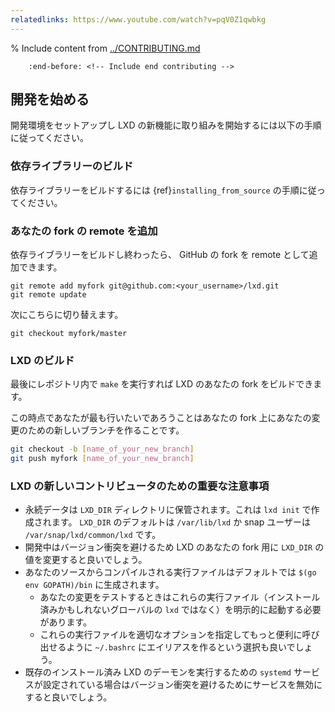 ```yaml
---
relatedlinks: https://www.youtube.com/watch?v=pqV0Z1qwbkg
---
```


% Include content from [../CONTRIBUTING.md](../CONTRIBUTING.md)
```{include} ../CONTRIBUTING.md
    :end-before: <!-- Include end contributing -->
```

## 開発を始める

開発環境をセットアップし LXD の新機能に取り組みを開始するには以下の手順に従ってください。

### 依存ライブラリーのビルド

依存ライブラリーをビルドするには {ref}`installing_from_source` の手順に従ってください。

### あなたの fork の remote を追加

依存ライブラリーをビルドし終わったら、 GitHub の fork を remote として追加できます。

    git remote add myfork git@github.com:<your_username>/lxd.git
    git remote update

次にこちらに切り替えます。

<!-- wokeignore:rule=master -->
    git checkout myfork/master

### LXD のビルド

最後にレポジトリ内で `make` を実行すれば LXD のあなたの fork をビルドできます。

この時点であなたが最も行いたいであろうことはあなたの fork 上にあなたの変更のための新しいブランチを作ることです。

```bash
git checkout -b [name_of_your_new_branch]
git push myfork [name_of_your_new_branch]
```

### LXD の新しいコントリビュータのための重要な注意事項

- 永続データは `LXD_DIR` ディレクトリに保管されます。これは `lxd init` で作成されます。 `LXD_DIR` のデフォルトは `/var/lib/lxd` か snap ユーザーは `/var/snap/lxd/common/lxd` です。
- 開発中はバージョン衝突を避けるため LXD のあなたの fork 用に `LXD_DIR` の値を変更すると良いでしょう。
- あなたのソースからコンパイルされる実行ファイルはデフォルトでは `$(go env GOPATH)/bin` に生成されます。
   - あなたの変更をテストするときはこれらの実行ファイル（インストール済みかもしれないグローバルの `lxd` ではなく）を明示的に起動する必要があります。
   - これらの実行ファイルを適切なオプションを指定してもっと便利に呼び出せるように `~/.bashrc` にエイリアスを作るという選択も良いでしょう。
- 既存のインストール済み LXD のデーモンを実行するための `systemd` サービスが設定されている場合はバージョン衝突を避けるためにサービスを無効にすると良いでしょう。
